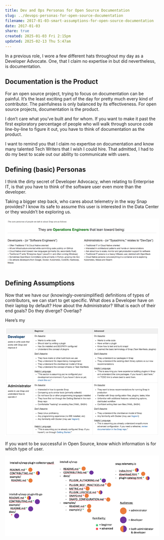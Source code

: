 ```yaml
---
title: Dev and Ops Personas for Open Source Documentation
slug: ../devops-personas-for-open-source-documentation
filename: 2017-01-03-smart-assumptions-for-open-source-documentation
date: 2017-01-03
share: true
created: 2025-01-03 Fri 2:15pm
updated: 2025-02-13 Thu 5:47am
---
```


In a previous role, I wore a few different hats throughout my day as a Developer Advocate. One, that I claim no expertise in but did nevertheless, is documentation.

## Documentation is the Product

For an open source project, trying to focus on documentation can be painful. It’s the least exciting part of the day for pretty much every kind of contributor. The painfulness is only balanced by its effectiveness. For open source projects, documentation is the product.

I don’t care what you’ve built and for whom. If you want to make it past the first exploratory percentage of people who will walk through source code line-by-line to figure it out, you have to think of documentation as the product.

I want to remind you that I claim no expertise on documentation and know many talented Tech Writers that I wish I could hire. That admitted, I had to do my best to scale out our ability to communicate with users.

## Defining (basic) Personas

I think the dirty secret of Developer Advocacy, when relating to Enterprise IT, is that you have to think of the software user even more than the developer.

Taking a bigger step back, who cares about telemetry in the way Snap provides? I know its safe to assume this user is interested in the Data Center or they wouldn’t be exploring us.

![key-persona.png](../../../../static/images/key-persona.png)

## Defining Assumptions

Now that we have our (knowingly-oversimplified) definitions of types of contributors, we can start to get specific. What does a Developer have on their laptop by default? How about the Administrator? What is each of their end goals? Do they diverge? Overlap?

Here’s my

![persona-assumptions.png](../../../../static/images/persona-assumptions.png)

If you want to be successful in Open Source, know which information is for which type of user.

![persona-content-mapping.png](../../../../static/images/persona-content-mapping.png)
